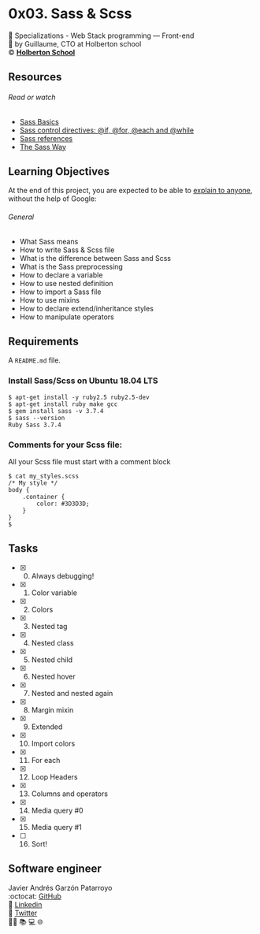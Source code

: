 # 0x03. Sass & Scss
:open_file_folder: Specializations - Web Stack programming ― Front-end  
:bust_in_silhouette: by Guillaume, CTO at Holberton school  
:copyright: **[Holberton School](https://www.holbertonschool.com/)**

## Resources
###### Read or watch
* [Sass Basics](https://sass-lang.com/guide)
* [Sass control directives: @if, @for, @each and @while](http://thesassway.com/intermediate/if-for-each-while)
* [Sass references](https://sass-lang.com/documentation)
* [The Sass Way](http://thesassway.com/)

## Learning Objectives
At the end of this project, you are expected to be able to [explain to anyone](https://fs.blog/2012/04/feynman-technique/), without the help of Google:
###### General
* What Sass means
* How to write Sass & Scss file
* What is the difference between Sass and Scss
* What is the Sass preprocessing
* How to declare a variable
* How to use nested definition
* How to import a Sass file
* How to use mixins
* How to declare extend/inheritance styles
* How to manipulate operators

## Requirements
A ```README.md``` file.

### Install Sass/Scss on Ubuntu 18.04 LTS
```
$ apt-get install -y ruby2.5 ruby2.5-dev
$ apt-get install ruby make gcc
$ gem install sass -v 3.7.4
$ sass --version
Ruby Sass 3.7.4
```

### Comments for your Scss file:
All your Scss file must start with a comment block
```
$ cat my_styles.scss
/* My style */
body {
    .container {
        color: #3D3D3D;
    }
}
$
```

## Tasks
* [x] 0. Always debugging!
* [x] 1. Color variable
* [x] 2. Colors
* [x] 3. Nested tag
* [x] 4. Nested class
* [x] 5. Nested child
* [x] 6. Nested hover
* [x] 7. Nested and nested again
* [x] 8. Margin mixin
* [x] 9. Extended
* [x] 10. Import colors
* [x] 11. For each
* [x] 12. Loop Headers
* [x] 13. Columns and operators
* [x] 14. Media query #0
* [x] 15. Media query #1
* [ ] 16. Sort!

## Software engineer
Javier Andrés Garzón Patarroyo  
:octocat: [GitHub](https://github.com/javierandresgp/)  
:link: [Linkedin](https://www.linkedin.com/in/javierandresgp/)  
:link: [Twitter](https://twitter.com/javierandresgp0)  
:man_technologist: :books: :computer: :globe_with_meridians:
